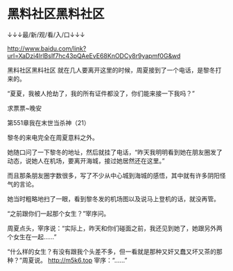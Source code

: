 # 黑料社区黑料社区

↓↓↓最/新/观/看/入/口↓↓↓

http://www.baidu.com/link?url=XaDzi4lrlBsIf7hc43pQAeEvE68KnODCy8r9yapmf0G&wd

黑料社区黑料社区
就在几人要离开这里的时候，周夏接到了一个电话，是黎冬打来的。

“夏夏，我被人抢劫了，我的所有证件都没了，你们能来接一下我吗？”

求票票~晚安

第551章我在末世当杀神（21）

黎冬的来电完全在周夏意料之外。

她随口问了一下黎冬的地址，然后就挂了电话，“昨天我明明看到她在朋友圈发了动态，说她人在机场，要离开海城，接过她居然还在这里。”

而且那条朋友圈字数很多，写了不少从中心城到海城的感悟，其中就有许多阴阳怪气的言论。

她当时粗略地扫了一眼，看到黎冬发的机场图以及说马上登机的话，就没再管。

“之前跟你们一起那个女生？”宰序问。

周夏点头，宰序说：“实际上，昨天和你们碰面之前，我还见到她了，她跟另外两个女生在一起……”

“什么样的女生？有没有跟我个头差不多，但一看就是那种又奸又蠢又坏又茶的那种？”周夏说。
http://m5k6.top
宰序：“……”
